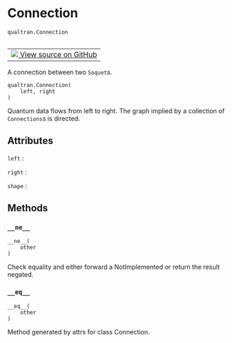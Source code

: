 # Connection
`qualtran.Connection`


<table class="tfo-notebook-buttons tfo-api nocontent" align="left">
<td>
  <a target="_blank" href="https://github.com/quantumlib/Qualtran/blob/main/qualtran/_infra/quantum_graph.py#L135-L156">
    <img src="https://www.tensorflow.org/images/GitHub-Mark-32px.png" />
    View source on GitHub
  </a>
</td>
</table>



A connection between two `Soquet`s.

<pre class="devsite-click-to-copy prettyprint lang-py tfo-signature-link">
<code>qualtran.Connection(
    left, right
)
</code></pre>



<!-- Placeholder for "Used in" -->

Quantum data flows from left to right. The graph implied by a collection of `Connections`s
is directed.



<h2 class="add-link">Attributes</h2>

`left`<a id="left"></a>
: &nbsp;

`right`<a id="right"></a>
: &nbsp;

`shape`<a id="shape"></a>
: &nbsp;




## Methods

<h3 id="__ne__"><code>__ne__</code></h3>

<pre class="devsite-click-to-copy prettyprint lang-py tfo-signature-link">
<code>__ne__(
    other
)
</code></pre>

Check equality and either forward a NotImplemented or return the result negated.


<h3 id="__eq__"><code>__eq__</code></h3>

<pre class="devsite-click-to-copy prettyprint lang-py tfo-signature-link">
<code>__eq__(
    other
)
</code></pre>

Method generated by attrs for class Connection.




